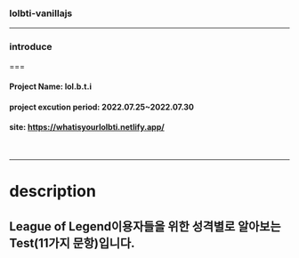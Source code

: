 ### lolbti-vanillajs

---
### introduce
===

#### Project Name: lol.b.t.i

#### project excution period: 2022.07.25~2022.07.30

#### site: <a href="https://whatisyourlolbti.netlify.app/">https://whatisyourlolbti.netlify.app/</a>
</br>

---
description 
===

## League of Legend이용자들을 위한 성격별로 알아보는 Test(11가지 문항)입니다.

